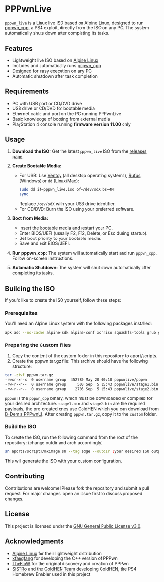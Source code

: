 # PPPwnLive

`pppwn_live` is a Linux live ISO based on Alpine Linux, designed to run [pppwn_cpp](https://github.com/xfangfang/PPPwn_cpp), a PS4 exploit, directly from the ISO on any PC. The system automatically shuts down after completing its tasks.

## Features

- Lightweight live ISO based on [Alpine Linux](https://alpinelinux.org/)
- Includes and automatically runs [pppwn_cpp](https://github.com/xfangfang/PPPwn_cpp)
- Designed for easy execution on any PC
- Automatic shutdown after task completion

## Requirements

- PC with USB port or CD/DVD drive
- USB drive or CD/DVD for bootable media
- Ethernet cable and port on the PC running PPPwnLive 
- Basic knowledge of booting from external media
- PlayStation 4 console running **firmware version 11.00** only

## Usage

1. **Download the ISO:**
   Get the latest `pppwn_live` ISO from the [releases page](#).

2. **Create Bootable Media:**
   - For USB: Use [Ventoy](https://www.ventoy.net/en/doc_start.html) (all desktop operating systems), [Rufus](https://rufus.ie/) (Windows) or `dd` (Linux/Mac):
     ```bash
     sudo dd if=pppwn_live.iso of=/dev/sdX bs=4M
     sync
     ```
     Replace `/dev/sdX` with your USB drive identifier.
   - For CD/DVD: Burn the ISO using your preferred software.

3. **Boot from Media:**
   - Insert the bootable media and restart your PC.
   - Enter BIOS/UEFI (usually F2, F12, Delete, or Esc during startup).
   - Set boot priority to your bootable media.
   - Save and exit BIOS/UEFI.

4. **Run pppwn_cpp:**
   The system will automatically start and run `pppwn_cpp`. Follow on-screen instructions.

5. **Automatic Shutdown:**
   The system will shut down automatically after completing its tasks.

## Building the ISO

If you'd like to create the ISO yourself, follow these steps:

### Prerequisites

You'll need an Alpine Linux system with the following packages installed:

```bash
apk add --no-cache alpine-sdk alpine-conf xorriso squashfs-tools grub grub-efi doas alpine-base busybox openrc bash agetty
```
### Preparing the Custom Files
1. Copy the content of the custom folder in this repository to aport/scripts.
2. Create the pppwn.tar.gz file: This archive should have the following structure:
```bash
tar -ztvf pppwn.tar.gz                                                                             
-rwxr-xr-x  0 username group  452780 May 20 00:10 pppwnlive/pppwn
-rw-r--r--  0 username group     500 Sep  5 15:43 pppwnlive/stage1.bin
-rw-r--r--  0 username group    2705 Sep  5 15:43 pppwnlive/stage2.bin
```

`pppwn` is the `pppwn_cpp` binary, which must be downloaded or compiled for your desired architecture.
`stage1.bin` and `stage2.bin` are the required payloads, the pre-created ones use GoldHEN which you can download from [B-Dem's PPPwnUI](https://github.com/B-Dem/PPPwnUI/tree/main/PPPwn/goldhen/1100).
After creating `pppwn.tar.gz`, copy it to the `custom` folder.

### Build the ISO
To create the ISO, run the following command from the root of the repository: (change outdir and arch accordingly)
```sh
sh aports/scripts/mkimage.sh --tag edge --outdir (your desired ISO output path) --arch (your desired architecture) --repository https://dl-cdn.alpinelinux.org/alpine/edge/main --profile pppwn
```
This will generate the ISO with your custom configuration.

## Contributing

Contributions are welcome! Please fork the repository and submit a pull request. For major changes, open an issue first to discuss proposed changes.

## License

This project is licensed under the [GNU General Public License v3.0](LICENSE).

## Acknowledgments

- [Alpine Linux](https://alpinelinux.org/) for their lightweight distribution
- [xfangfang](https://github.com/xfangfang/PPPwn_cpp) for developing the C++ version of PPPwn
- [TheFloW](https://github.com/TheOfficialFloW/PPPwn) for the original discovery and creation of PPPwn
- [SiSTRo](https://github.com/SiSTR0) and the [GoldHEN Team](https://github.com/GoldHEN/GoldHEN) developing GoldHEN, the PS4 Homebrew Enabler used in this project